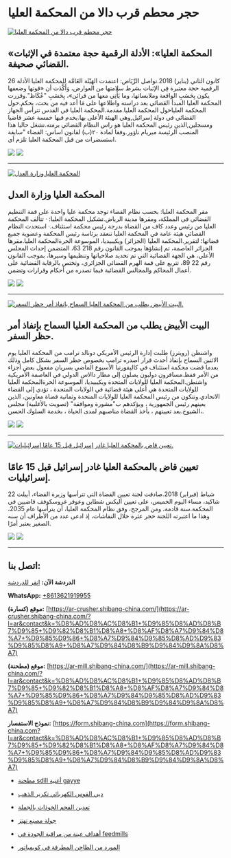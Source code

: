 # حجر محطم قرب دالا من المحكمة العليا

<a href="https://swt.shibang-china.com/?l=ar&img&k=%D8%AD%D8%AC%D8%B1+%D9%85%D8%AD%D8%B7%D9%85+%D9%82%D8%B1%D8%A8+%D8%AF%D8%A7%D9%84%D8%A7+%D9%85%D9%86+%D8%A7%D9%84%D9%85%D8%AD%D9%83%D9%85%D8%A9+%D8%A7%D9%84%D8%B9%D9%84%D9%8A%D8%A7" target="_blank">![حجر محطم قرب دالا من المحكمة العليا](http://static.shibang-china.com/all-800x300/615.jpg)</a>

## «المحكمة العليا»: الأدلة الرقمية حجة معتمدة في الإثبات القضائي صحيفة.
26 كانون الثاني (يناير) 2018.تواصل الرِّيَاض: اعتمدت الهَيْئَة العَامَّة للمحكمة العليا الأدلة الرقمية حجة معتبرة فِي الإثبات بشرط سلامتها من العوارض، وَأَكَّدَت أن «قوتها وضعفها يكون بِحَسَبِ الواقعة وملابساتها، وما يَأْتِي معها من قرائن»، بِحَسَبِ &quot;عُكَاظ&quot;.وقررت المحكمة العليا المبدأ القضائي بعد دراسته واطلاعها على مَا أعد فيه من بحث، بحكم.حول المحكمة العلياحول المحكمة العليا.مقدمة.المحكمة العليا في القدس تترأس الجهاز القضائي في دولة إسرائيل,وهي الهيئة الأعلى بها.يخدم فيها خمسة عشر قاضيا ومسجلين,الذين رئيس المحكمة العليا هو راس النظام القضائي برمته.تشغل حاليا هذا المنصب الرئيسة ميريام ناؤور.وفقا لمادة ٢٠(ب) لقانون اساس: القضاء &quot;سابقة استسضرات من قبل المحكمة العليا تلزم أي.


<a href="https://whatsapp.shibangsoft.com/WhatsApp.php" target="_blank" title="WhatsApp">![](http://static.shibang-china.com/icon/whatsapp.png)</a> <a href="https://swt.shibang-china.com/?l=ar&icon&k=%D8%AD%D8%AC%D8%B1+%D9%85%D8%AD%D8%B7%D9%85+%D9%82%D8%B1%D8%A8+%D8%AF%D8%A7%D9%84%D8%A7+%D9%85%D9%86+%D8%A7%D9%84%D9%85%D8%AD%D9%83%D9%85%D8%A9+%D8%A7%D9%84%D8%B9%D9%84%D9%8A%D8%A7" target="_blank">![](http://static.shibang-china.com/icon/chat-ar.png)</a>

---

<a href="https://swt.shibang-china.com/?l=ar&img&k=%D8%AD%D8%AC%D8%B1+%D9%85%D8%AD%D8%B7%D9%85+%D9%82%D8%B1%D8%A8+%D8%AF%D8%A7%D9%84%D8%A7+%D9%85%D9%86+%D8%A7%D9%84%D9%85%D8%AD%D9%83%D9%85%D8%A9+%D8%A7%D9%84%D8%B9%D9%84%D9%8A%D8%A7" target="_blank">![المحكمة العليا وزارة العدل](http://static.shibang-china.com/all-800x300/236.jpg)</a>

## المحكمة العليا وزارة العدل
مقر المحكمة العليا: بحسب نظام القضاء توجد محكمة عليا واحدة على قمة التنظيم القضائي في المملكة، ومقرها مدينة الرياض.تشكيل المحكمة العليا: · تتألف المحكمة العليا من رئيس وعدد كاف من القضاة بدرجة رئيس محكمة استئناف.· استحدث النظام القضائي هيئة عامة في المحكمة العليا تنعقد برئاسة رئيس المحكمة وعضوية جميع قضاتها؛ لتقرير.المحكمة العليا (الجزائر) ويكيبيديا، الموسوعة الحرةالمحكمة العليا.مقرها الجزائر العاصمة، تم إنشاؤها بموجب القانون رقم 218 63، المتضمن إحداث المجلس الأعلى، هي الجهة القضائية التي تم تحديد صلاحياتها وتنظيمها وسيرها، بموجب القانون رقم 22 89، تتربع على قمة الهرم القضائي الجزائري، وتختص بالرقابة القضائية على أعمال المحاكم والمجالس القضائية فيما تصدره من أحكام وقرارات وتضمن.


<a href="https://whatsapp.shibangsoft.com/WhatsApp.php" target="_blank" title="WhatsApp">![](http://static.shibang-china.com/icon/whatsapp.png)</a> <a href="https://swt.shibang-china.com/?l=ar&icon&k=%D8%AD%D8%AC%D8%B1+%D9%85%D8%AD%D8%B7%D9%85+%D9%82%D8%B1%D8%A8+%D8%AF%D8%A7%D9%84%D8%A7+%D9%85%D9%86+%D8%A7%D9%84%D9%85%D8%AD%D9%83%D9%85%D8%A9+%D8%A7%D9%84%D8%B9%D9%84%D9%8A%D8%A7" target="_blank">![](http://static.shibang-china.com/icon/chat-ar.png)</a>

---

<a href="https://swt.shibang-china.com/?l=ar&img&k=%D8%AD%D8%AC%D8%B1+%D9%85%D8%AD%D8%B7%D9%85+%D9%82%D8%B1%D8%A8+%D8%AF%D8%A7%D9%84%D8%A7+%D9%85%D9%86+%D8%A7%D9%84%D9%85%D8%AD%D9%83%D9%85%D8%A9+%D8%A7%D9%84%D8%B9%D9%84%D9%8A%D8%A7" target="_blank">![البيت الأبيض يطلب من المحكمة العليا السماح بإنفاذ أمر حظر السفر.](http://static.shibang-china.com/all-800x300/469.jpg)</a>

## البيت الأبيض يطلب من المحكمة العليا السماح بإنفاذ أمر حظر السفر.
واشنطن (رويترز) طلبت إدارة الرئيس الأمريكي دونالد ترامب من المحكمة العليا يوم الاثنين السماح بإنفاذ أحدث قرار أصدره ترامب بخصوص حظر السفر بشكل كامل وذلك بعدما قضت محكمة استئناف في كاليفورنيا الأسبوع الماضي بسريان مفعول بعض أجزاء من الأمر ففط.مسافرون دوليون يصلون إلى مطار دالاس الدولي في العاصمة الأمريكية واشنطن.المحكمة العليا للولايات المتحدة ويكيبيديا، الموسوعة الحرةالمحكمة العليا للولايات المتحدة هي أعلى هيئة قضائية في الولايات المتحدة ، تؤدي إلى القضاء الاتحادي.وتتكون من رئيس المحكمة العليا للولايات المتحدة وثمانية قضاة معاونين، الذين يعينهم رئيس الجمهورية ، ويؤكدهم ب&quot;مشورة وموافقة&quot; (تصويت بالأغلبية) مجلس الشيوخ.بعد تعيينهم ، يأخذ القضاة مناصبهم لمدى الحياة ، بخدمة السلوك الحسن،.


<a href="https://whatsapp.shibangsoft.com/WhatsApp.php" target="_blank" title="WhatsApp">![](http://static.shibang-china.com/icon/whatsapp.png)</a> <a href="https://swt.shibang-china.com/?l=ar&icon&k=%D8%AD%D8%AC%D8%B1+%D9%85%D8%AD%D8%B7%D9%85+%D9%82%D8%B1%D8%A8+%D8%AF%D8%A7%D9%84%D8%A7+%D9%85%D9%86+%D8%A7%D9%84%D9%85%D8%AD%D9%83%D9%85%D8%A9+%D8%A7%D9%84%D8%B9%D9%84%D9%8A%D8%A7" target="_blank">![](http://static.shibang-china.com/icon/chat-ar.png)</a>

---

<a href="https://swt.shibang-china.com/?l=ar&img&k=%D8%AD%D8%AC%D8%B1+%D9%85%D8%AD%D8%B7%D9%85+%D9%82%D8%B1%D8%A8+%D8%AF%D8%A7%D9%84%D8%A7+%D9%85%D9%86+%D8%A7%D9%84%D9%85%D8%AD%D9%83%D9%85%D8%A9+%D8%A7%D9%84%D8%B9%D9%84%D9%8A%D8%A7" target="_blank">![تعيين قاض بالمحكمة العليا غادر إسرائيل قبل 15 عامًا إسرائيليات.](http://static.shibang-china.com/all-800x300/42.jpg)</a>

## تعيين قاض بالمحكمة العليا غادر إسرائيل قبل 15 عامًا إسرائيليات.
22 شباط (فبراير) 2018.صادقت لجنة تعيين القضاة التي تترأسها وزيرة القضاء، أييلت شاكيد، مساء اليوم الخميس، على تعيين أليكس شطاين وعوفر غروسكوفف قاضيين في المحكمة.سنة قادمة، ومن المرجح، وفق نظام المحكمة العليا، أن يترأسها عام 2035، وهذا ما اعتبرته اللجنة حجر عثرة خلال النقاشات، إذ ادعى عدد من الأطراف أن سنه الصغير يعتبر أمرًا.

<a href="https://whatsapp.shibangsoft.com/WhatsApp.php" target="_blank" title="WhatsApp">![](http://static.shibang-china.com/icon/whatsapp.png)</a> <a href="https://swt.shibang-china.com/?l=ar&icon&k=%D8%AD%D8%AC%D8%B1+%D9%85%D8%AD%D8%B7%D9%85+%D9%82%D8%B1%D8%A8+%D8%AF%D8%A7%D9%84%D8%A7+%D9%85%D9%86+%D8%A7%D9%84%D9%85%D8%AD%D9%83%D9%85%D8%A9+%D8%A7%D9%84%D8%B9%D9%84%D9%8A%D8%A7" target="_blank">![](http://static.shibang-china.com/icon/chat-ar.png)</a>

---
## اتصل بنا:

**الدردشة الآن:** [انقر للدردشة](https://swt.shibang-china.com?l=ar&contact&k=%D8%AD%D8%AC%D8%B1+%D9%85%D8%AD%D8%B7%D9%85+%D9%82%D8%B1%D8%A8+%D8%AF%D8%A7%D9%84%D8%A7+%D9%85%D9%86+%D8%A7%D9%84%D9%85%D8%AD%D9%83%D9%85%D8%A9+%D8%A7%D9%84%D8%B9%D9%84%D9%8A%D8%A7)

**WhatsApp:**  [+8613621919955](https://whatsapp.shibangsoft.com/WhatsApp.php)

**موقع (كسارة):** [https://ar-crusher.shibang-china.com/](https://ar-crusher.shibang-china.com/?l=ar&contact&k=%D8%AD%D8%AC%D8%B1+%D9%85%D8%AD%D8%B7%D9%85+%D9%82%D8%B1%D8%A8+%D8%AF%D8%A7%D9%84%D8%A7+%D9%85%D9%86+%D8%A7%D9%84%D9%85%D8%AD%D9%83%D9%85%D8%A9+%D8%A7%D9%84%D8%B9%D9%84%D9%8A%D8%A7)

**موقع (مطحنة):** [https://ar-mill.shibang-china.com/](https://ar-mill.shibang-china.com/?l=ar&contact&k=%D8%AD%D8%AC%D8%B1+%D9%85%D8%AD%D8%B7%D9%85+%D9%82%D8%B1%D8%A8+%D8%AF%D8%A7%D9%84%D8%A7+%D9%85%D9%86+%D8%A7%D9%84%D9%85%D8%AD%D9%83%D9%85%D8%A9+%D8%A7%D9%84%D8%B9%D9%84%D9%8A%D8%A7)

**نموذج الاستفسار:** [https://form.shibang-china.com](https://form.shibang-china.com?l=ar&contact&k=%D8%AD%D8%AC%D8%B1+%D9%85%D8%AD%D8%B7%D9%85+%D9%82%D8%B1%D8%A8+%D8%AF%D8%A7%D9%84%D8%A7+%D9%85%D9%86+%D8%A7%D9%84%D9%85%D8%AD%D9%83%D9%85%D8%A9+%D8%A7%D9%84%D8%B9%D9%84%D9%8A%D8%A7)

* [مطحنة sdill أغنية gayye](../29/%D9%85%D8%B7%D8%AD%D9%86%D8%A9%20sdill%20%D8%A3%D8%BA%D9%86%D9%8A%D8%A9%20gayye.md)

* [ديي القوس الكهربائي تكرير الذهب](../29/%D8%AF%D9%8A%D9%8A%20%D8%A7%D9%84%D9%82%D9%88%D8%B3%20%D8%A7%D9%84%D9%83%D9%87%D8%B1%D8%A8%D8%A7%D8%A6%D9%8A%20%D8%AA%D9%83%D8%B1%D9%8A%D8%B1%20%D8%A7%D9%84%D8%B0%D9%87%D8%A8.md)

* [تعدين الفحم الخوذات بالجملة](../30/%D8%AA%D8%B9%D8%AF%D9%8A%D9%86%20%D8%A7%D9%84%D9%81%D8%AD%D9%85%20%D8%A7%D9%84%D8%AE%D9%88%D8%B0%D8%A7%D8%AA%20%D8%A8%D8%A7%D9%84%D8%AC%D9%85%D9%84%D8%A9.md)

* [جولة مصنع تهتز](../30/%D8%AC%D9%88%D9%84%D8%A9%20%D9%85%D8%B5%D9%86%D8%B9%20%D8%AA%D9%87%D8%AA%D8%B2.md)

* [أهداف عينة من مراقبة الجودة في feedmills](../30/%D8%A3%D9%87%D8%AF%D8%A7%D9%81%20%D8%B9%D9%8A%D9%86%D8%A9%20%D9%85%D9%86%20%D9%85%D8%B1%D8%A7%D9%82%D8%A8%D8%A9%20%D8%A7%D9%84%D8%AC%D9%88%D8%AF%D8%A9%20%D9%81%D9%8A%20feedmills.md)

* [المورد من الطاحن المطرقة في كويمباتور](../29/%D8%A7%D9%84%D9%85%D9%88%D8%B1%D8%AF%20%D9%85%D9%86%20%D8%A7%D9%84%D8%B7%D8%A7%D8%AD%D9%86%20%D8%A7%D9%84%D9%85%D8%B7%D8%B1%D9%82%D8%A9%20%D9%81%D9%8A%20%D9%83%D9%88%D9%8A%D9%85%D8%A8%D8%A7%D8%AA%D9%88%D8%B1.md)
